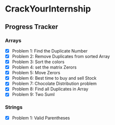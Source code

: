 # CrackYourInternship
## Progress Tracker

### Arrays
- [X] Problem 1: Find the Duplicate Number
- [X] Problem 2: Remove Duplicates from sorted Array
- [X] Problem 3: Sort the colors
- [X] Problem 4: set the matrix Zerors
- [X] Problem 5: Move Zerors
- [X] Problem 6: Best time to buy and sell Stock
- [X] Problem 7: Chocolate Distribution problem
- [X] Problem 8: Find all Duplicates in Array
- [X] Problem 9: Two SumI
### Strings
- [X] Problem 1: Valid Parentheses
